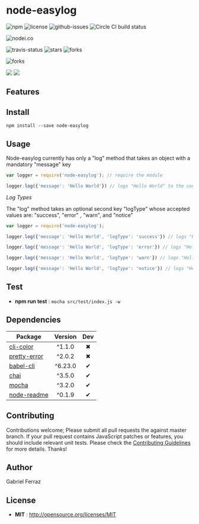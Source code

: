 # node-easylog

![npm](https://img.shields.io/npm/v/node-easylog.svg) ![license](https://img.shields.io/npm/l/node-easylog.svg) ![github-issues](https://img.shields.io/github/issues/naxus28/node-easylog.svg)  ![Circle CI build status](https://circleci.com/gh/naxus28/node-easylog.svg?style=svg)

![nodei.co](https://nodei.co/npm/node-easylog.png?downloads=true&downloadRank=true&stars=true)

![travis-status](https://img.shields.io/travis/naxus28/node-easylog.svg)
![stars](https://img.shields.io/github/stars/naxus28/node-easylog.svg)
![forks](https://img.shields.io/github/forks/naxus28/node-easylog.svg)

![forks](https://img.shields.io/github/forks/naxus28/node-easylog.svg)

![](https://david-dm.org/naxus28/node-easylog/status.svg)
![](https://david-dm.org/naxus28/node-easylog/dev-status.svg)

## Features


## Install

`npm install --save node-easylog`

## Usage
Node-easylog currently has only a "log" method that takes an object with a mandatory "message" key

```javascript
var logger = require('node-easylog'); // require the module

logger.log({'message': 'Hello World'}) // logs "Hello World" to the console
```

_Log Types_

The "log" method takes an optional second key "logType" whose accepted values are: "success", "error" , "warn", and "notice" 

```javascript
var logger = require('node-easylog');

logger.log({'message': 'Hello World', 'logType': 'success'}) // logs "Hello World" in the green color

logger.log({'message': 'Hello World', 'logType': 'error'}) // logs "Hello World" in the red color

logger.log({'message': 'Hello World', 'logType': 'warn'}) // logs "Hello World" in the yellow color

logger.log({'message': 'Hello World', 'logType': 'notice'}) // logs "Hello World" in the blue color

``` 


## Test

 - **npm run test** : `mocha src/test/index.js -w`

## Dependencies

Package | Version | Dev
--- |:---:|:---:
[cli-color](https://www.npmjs.com/package/cli-color) | ^1.1.0 | ✖
[pretty-error](https://www.npmjs.com/package/pretty-error) | ^2.0.2 | ✖
[babel-cli](https://www.npmjs.com/package/babel-cli) | ^6.23.0 | ✔
[chai](https://www.npmjs.com/package/chai) | ^3.5.0 | ✔
[mocha](https://www.npmjs.com/package/mocha) | ^3.2.0 | ✔
[node-readme](https://www.npmjs.com/package/node-readme) | ^0.1.9 | ✔


## Contributing

Contributions welcome; Please submit all pull requests the against master branch. If your pull request contains JavaScript patches or features, you should include relevant unit tests. Please check the [Contributing Guidelines](contributng.md) for more details. Thanks!

## Author

Gabriel Ferraz

## License

 - **MIT** : http://opensource.org/licenses/MIT
